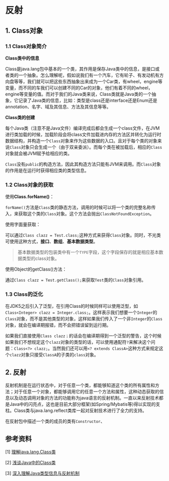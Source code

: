 # 反射

## 1. Class对象

### 1.1 Class对象简介

**Class类中的信息**

Class是java.lang包中基本的一个类，其作用是保存Java类中的信息，是接口或者类的一个抽象。怎么理解呢，假如说我们有一个汽车，它有轮子、有发动机有方向盘等等，我们就可以把这些东西抽象出来成为一个Car类，有wheel，engine等变量，而不同的车我们可以创建不同的Car的对象，他们有着不同的wheel，engine等变量的值。而对于我们的Java类来说，Class类就是Java类的一个抽象，它记录了Java类的信息，比如：类型是class还是interface还是Enum还是annotation、名字、域及其信息、方法及其信息等等。

**Class类的创建**

每个Java类（注意不是Java文件）编译完成后都会生成一个class文件，在JVM进行类加载的时候，加载阶段会将class文件加载进内存的方法区并转化为运行时数据结构，并构造一个`Class`对象来作为这些数据的入口。且对于每个类的对象来说`Class`对象只会生成一个（由于双亲委派）。而每个类在被加载后，相应的`Class`对象就会被JVM赋予给相应的类。

`Class`没有`public`的构造方法，因此其构造方法只能有JVM来调用。而`Class`对象的作用是在运行时获得相应类的类型信息。

### 1.2 Class对象的获取

使用**Class.forName()**：

`forName()`方法是`Class`类的静态方法，调用的时候可以将一个类的完整名称传入，来获取这个类的`Class`对象。这个方法会抛出`ClassNotFoundException`。

使用字面量获取：

可以通过`Class clazz = Test.class;`这种方式来获得`Class`对象。同时，不光类可使用这种方式，**接口**、**数组**、**基本数据类型**。

> 基本数据类型的包装类中有一个`TYPE`字段，这个字段保存的就是相应基本数据类型的class对象。

使用Object的getClass()方法：

通过`Class clazz = Test.getClass();`来获取`Test`类的`Class`对象引用。

### 1.3 Class的泛化

在JDK5之后引入了泛型，在引用Class的时候同样可以使用泛型，如`Class<Integer> clazz = Integer.class;`。这样表示我们想要一个`Integer`的`Class`对象，而不是其他类型的对象，这样如果我们传入了一个非`Integer`的`Class`对象，就会在编译期报错，而不会把错误留到运行期。

如果我们直接使用`Class clazz；`的话会在编译期得到一个泛型的警告，这个时候如果我们不想规定这个`clazz`对象的类型的话，可以使用通配符`?`来解决这个问题：`Class<?> clazz;`。当然我们还可以用`<? extends ClassA>`这种方式来规定这个`clazz`对象只接受`ClassA`的子类的`class`对象。

## 2. 反射

反射机制是在运行状态中，对于任意一个类，都能够知道这个类的所有属性和方法；对于任意一个对象，都能够调用它的任意一个方法和属性，这种动态获取的信息以及动态调用对象的方法的功能称为java语言的反射机制。一直以来反射技术都是Java中的闪亮点，这也是目前大部分框架(如Spring/Mybatis等)得以实现的支柱。Class类与java.lang.reflect类库一起对反射技术进行了全力的支持。

在反射包中描述一个类的成员的类有`Constructor`、

## 参考资料

[1] [理解java.lang.Class类](https://blog.csdn.net/bingduanlbd/article/details/8424243/)

[2] [浅谈Java中的Class类](https://blog.csdn.net/my_truelove/article/details/51289217)

[3] [深入理解Java类型信息与反射机制](https://blog.csdn.net/javazejian/article/details/70768369)